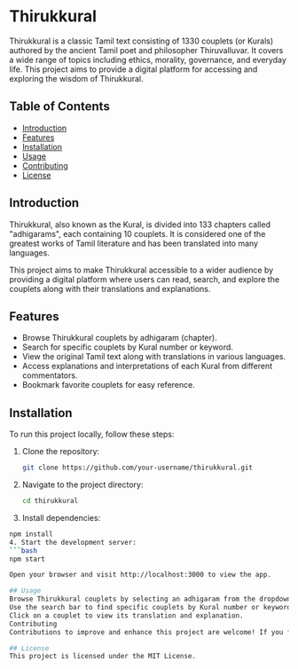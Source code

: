 # Thirukkural

Thirukkural is a classic Tamil text consisting of 1330 couplets (or Kurals) authored by the ancient Tamil poet and philosopher Thiruvalluvar. It covers a wide range of topics including ethics, morality, governance, and everyday life. This project aims to provide a digital platform for accessing and exploring the wisdom of Thirukkural.

## Table of Contents

- [Introduction](#introduction)
- [Features](#features)
- [Installation](#installation)
- [Usage](#usage)
- [Contributing](#contributing)
- [License](#license)

## Introduction

Thirukkural, also known as the Kural, is divided into 133 chapters called "adhigarams", each containing 10 couplets. It is considered one of the greatest works of Tamil literature and has been translated into many languages.

This project aims to make Thirukkural accessible to a wider audience by providing a digital platform where users can read, search, and explore the couplets along with their translations and explanations.

## Features

- Browse Thirukkural couplets by adhigaram (chapter).
- Search for specific couplets by Kural number or keyword.
- View the original Tamil text along with translations in various languages.
- Access explanations and interpretations of each Kural from different commentators.
- Bookmark favorite couplets for easy reference.

## Installation

To run this project locally, follow these steps:

1. Clone the repository:

   ```bash
   git clone https://github.com/your-username/thirukkural.git
2. Navigate to the project directory:
   ```bash
   cd thirukkural
3. Install dependencies:
  ```bash
  npm install
4. Start the development server:
  ```bash
  npm start

Open your browser and visit http://localhost:3000 to view the app.

## Usage
Browse Thirukkural couplets by selecting an adhigaram from the dropdown menu.
Use the search bar to find specific couplets by Kural number or keyword.
Click on a couplet to view its translation and explanation.
Contributing
Contributions to improve and enhance this project are welcome! If you find any issues or have ideas for new features, please open an issue or submit a pull request. For major changes, please open an issue first to discuss your ideas.

## License
This project is licensed under the MIT License. 
